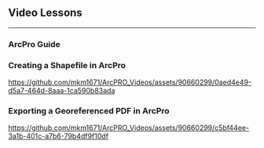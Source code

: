 ## Video Lessons

---

### ArcPro Guide


### Creating a Shapefile in ArcPro


https://github.com/mkm1671/ArcPRO_Videos/assets/90660299/0aed4e49-d5a7-464d-8aaa-1ca590b83ada



### Exporting a Georeferenced PDF in ArcPro 


https://github.com/mkm1671/ArcPRO_Videos/assets/90660299/c5bf44ee-3a1b-401c-a7b6-79b4df9f10df



<!-- Remove above link if you don't want to attibute -->
